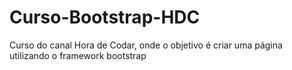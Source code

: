 # Curso-Bootstrap-HDC
Curso do canal Hora de Codar, onde o objetivo é criar uma página utilizando o framework bootstrap
